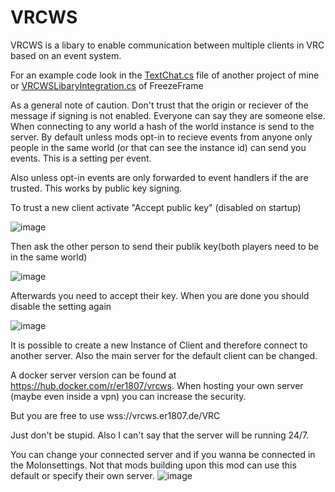 # VRCWS

VRCWS is a libary to enable communication between multiple clients in VRC based on an event system.

For an example code look in the [TextChat.cs](https://github.com/Er1807/VRCTextChat/blob/main/Client/TextChat.cs) file of another project of mine or [VRCWSLibaryIntegration.cs](https://github.com/Er1807/FreezeFrame/blob/main/VRCWSLibaryIntegration.cs) of FreezeFrame

As a general note of caution. Don't trust that the origin or reciever of the message if signing is not enabled. Everyone can say they are someone else.
When connecting to any world a hash of the world instance is send to the server. By default unless mods opt-in to recieve events from anyone only people in the same world (or that can see the instance id) can send you events. This is a setting per event.

Also unless opt-in events are only forwarded to event handlers if the are trusted. This works by public key signing. 

To trust a new client activate "Accept public key" (disabled on startup)

![image](https://user-images.githubusercontent.com/20169013/134819167-16e66e2a-3907-45ec-9c76-a690096a21cd.png)

Then ask the other person to send their publik key(both players need to be in the same world)

![image](https://user-images.githubusercontent.com/20169013/134819203-c0f6c2b5-8a27-4602-87fd-4692dbeea1b9.png)

Afterwards you need to accept their key. When you are done you should disable the setting again

![image](https://user-images.githubusercontent.com/20169013/134819221-abd1324c-5e58-43db-a363-c03e0faba54c.png)


It is possible to create a new Instance of Client and therefore connect to another server. Also the main server for the default client can be changed.

A docker server version can be found at https://hub.docker.com/r/er1807/vrcws. When hosting your own server (maybe even inside a vpn) you can increase the security.

But you are free to use wss://vrcws.er1807.de/VRC 

Just don't be stupid. Also I can't say that the server will be running 24/7.

You can change your connected server and if you wanna be connected in the Molonsettings. Not that mods building upon this mod can use this default or specify their own server.
![image](https://user-images.githubusercontent.com/20169013/134067335-9025f8af-486f-4d09-80c6-a84ddad19637.png)
